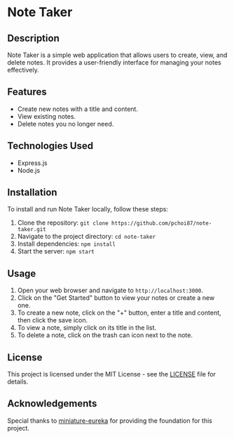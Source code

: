 # Note Taker

## Description

Note Taker is a simple web application that allows users to create, view, and delete notes. It provides a user-friendly interface for managing your notes effectively.

## Features

- Create new notes with a title and content.
- View existing notes.
- Delete notes you no longer need.

## Technologies Used

- Express.js
- Node.js

## Installation

To install and run Note Taker locally, follow these steps:

1. Clone the repository: `git clone https://github.com/pchoi87/note-taker.git`
2. Navigate to the project directory: `cd note-taker`
3. Install dependencies: `npm install`
4. Start the server: `npm start`

## Usage

1. Open your web browser and navigate to `http://localhost:3000`.
2. Click on the "Get Started" button to view your notes or create a new one.
3. To create a new note, click on the "+" button, enter a title and content, then click the save icon.
4. To view a note, simply click on its title in the list.
5. To delete a note, click on the trash can icon next to the note.

## License

This project is licensed under the MIT License - see the [LICENSE](LICENSE) file for details.

## Acknowledgements

Special thanks to [miniature-eureka](https://github.com/coding-boot-camp/miniature-eureka) for providing the foundation for this project.
